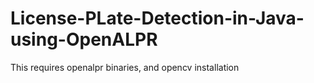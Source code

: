 # License-PLate-Detection-in-Java-using-OpenALPR

This requires openalpr binaries, and opencv installation
